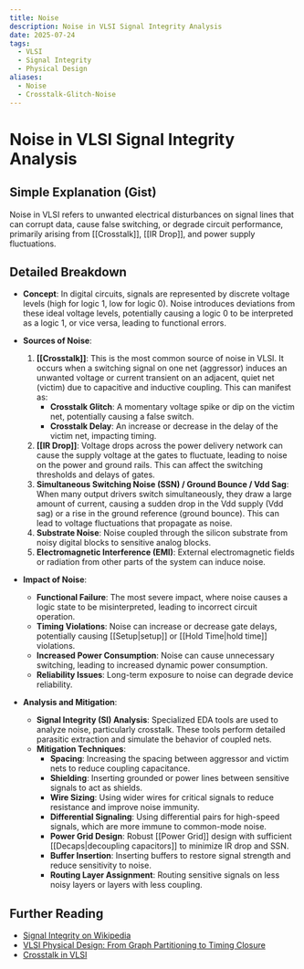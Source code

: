 ```yaml
---
title: Noise
description: Noise in VLSI Signal Integrity Analysis
date: 2025-07-24
tags:
  - VLSI
  - Signal Integrity
  - Physical Design
aliases:
  - Noise
  - Crosstalk-Glitch-Noise
---
```


# Noise in VLSI Signal Integrity Analysis

## Simple Explanation (Gist)
Noise in VLSI refers to unwanted electrical disturbances on signal lines that can corrupt data, cause false switching, or degrade circuit performance, primarily arising from [[Crosstalk]], [[IR Drop]], and power supply fluctuations.

## Detailed Breakdown

*   **Concept**: In digital circuits, signals are represented by discrete voltage levels (high for logic 1, low for logic 0). Noise introduces deviations from these ideal voltage levels, potentially causing a logic 0 to be interpreted as a logic 1, or vice versa, leading to functional errors.

*   **Sources of Noise**: 
    1.  **[[Crosstalk]]**: This is the most common source of noise in VLSI. It occurs when a switching signal on one net (aggressor) induces an unwanted voltage or current transient on an adjacent, quiet net (victim) due to capacitive and inductive coupling. This can manifest as:
        *   **Crosstalk Glitch**: A momentary voltage spike or dip on the victim net, potentially causing a false switch.
        *   **Crosstalk Delay**: An increase or decrease in the delay of the victim net, impacting timing.
    2.  **[[IR Drop]]**: Voltage drops across the power delivery network can cause the supply voltage at the gates to fluctuate, leading to noise on the power and ground rails. This can affect the switching thresholds and delays of gates.
    3.  **Simultaneous Switching Noise (SSN) / Ground Bounce / Vdd Sag**: When many output drivers switch simultaneously, they draw a large amount of current, causing a sudden drop in the Vdd supply (Vdd sag) or a rise in the ground reference (ground bounce). This can lead to voltage fluctuations that propagate as noise.
    4.  **Substrate Noise**: Noise coupled through the silicon substrate from noisy digital blocks to sensitive analog blocks.
    5.  **Electromagnetic Interference (EMI)**: External electromagnetic fields or radiation from other parts of the system can induce noise.

*   **Impact of Noise**: 
    *   **Functional Failure**: The most severe impact, where noise causes a logic state to be misinterpreted, leading to incorrect circuit operation.
    *   **Timing Violations**: Noise can increase or decrease gate delays, potentially causing [[Setup|setup]] or [[Hold Time|hold time]] violations.
    *   **Increased Power Consumption**: Noise can cause unnecessary switching, leading to increased dynamic power consumption.
    *   **Reliability Issues**: Long-term exposure to noise can degrade device reliability.

*   **Analysis and Mitigation**: 
    *   **Signal Integrity (SI) Analysis**: Specialized EDA tools are used to analyze noise, particularly crosstalk. These tools perform detailed parasitic extraction and simulate the behavior of coupled nets.
    *   **Mitigation Techniques**: 
        *   **Spacing**: Increasing the spacing between aggressor and victim nets to reduce coupling capacitance.
        *   **Shielding**: Inserting grounded or power lines between sensitive signals to act as shields.
        *   **Wire Sizing**: Using wider wires for critical signals to reduce resistance and improve noise immunity.
        *   **Differential Signaling**: Using differential pairs for high-speed signals, which are more immune to common-mode noise.
        *   **Power Grid Design**: Robust [[Power Grid]] design with sufficient [[Decaps|decoupling capacitors]] to minimize IR drop and SSN.
        *   **Buffer Insertion**: Inserting buffers to restore signal strength and reduce sensitivity to noise.
        *   **Routing Layer Assignment**: Routing sensitive signals on less noisy layers or layers with less coupling.

## Further Reading

*   [Signal Integrity on Wikipedia](https://en.wikipedia.org/wiki/Signal_integrity)
*   [VLSI Physical Design: From Graph Partitioning to Timing Closure](https://www.amazon.com/VLSI-Physical-Design-Partitioning-Engineering/dp/0471721426)
*   [Crosstalk in VLSI](https://www.vlsi-expert.com/2018/01/crosstalk-in-vlsi.html)